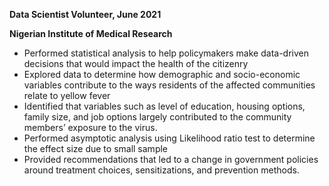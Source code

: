 <p><b>Data Scientist Volunteer, June 2021</b></p>

<p><b>Nigerian Institute of Medical Research</b></p>

<p><ul><li>Performed statistical analysis to help policymakers make data-driven decisions that would impact the health of the citizenry</li>
  <li>Explored data to determine how demographic and socio-economic variables contribute to the ways residents of the affected communities relate to yellow fever </li>
 <li>Identified that variables such as level of education, housing options, family size, and job options largely contributed to the community members’ exposure to the virus.</li> 
<li>Performed asymptotic analysis using Likelihood ratio test to determine the effect size due to small sample</li>
<li>Provided recommendations that led to a change in government policies around treatment choices, sensitizations, and prevention methods.</li></p>
